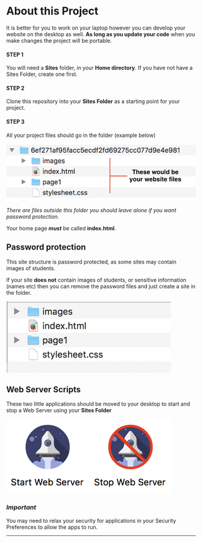 # About this Project

It is better for you to work on your laptop however you can develop your website on the desktop as well.
**As long as you update your code** when you make changes the project will be portable.

#### STEP 1
You will need a **Sites** folder, in your **Home directory**. If you have not have a Sites Folder, create one first.

#### STEP 2
Clone this repository into your **Sites Folder** as a starting point for your project.

#### STEP 3
All your project files should go in the folder (example below)

![Image of Structure](https://github.com/debordem/8.4_test_site/blob/master/structure2.png)

*There are files outside this folder you should leave alone if you want password protection.*

Your home page ***must*** be called **index.html**.


## Password protection

This site structure is password protected, as some sites may contain images of students.

If your site **does not** contain images of students, or sensitive information (names etc) then you can remove the password files and just create a site in the folder.

![Image of Structure Without Password](https://github.com/debordem/8.4_test_site/blob/master/structure-wo-pw.png)

## Web Server Scripts

These two little applications should be moved to your desktop to start and stop a Web Server using your **Sites Folder**

![Image of Server Apps Password](https://github.com/debordem/8.4_test_site/blob/master/server_apps.png)

### ***Important***

You may need to relax your security for applications in your Security Preferences to allow the apps to run.

***
